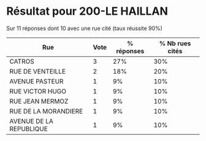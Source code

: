 # Résultat pour 200-LE HAILLAN

Sur 11 réponses dont 10 avec une rue cité (taux réussite 90%)

| Rue | Vote | % réponses | % Nb rues cités|
|-----|------|------------|----------------|
| CATROS | 3 | 27% | 30%|
| RUE DE VENTEILLE | 2 | 18% | 20%|
| AVENUE PASTEUR | 1 | 9% | 10%|
| RUE VICTOR HUGO | 1 | 9% | 10%|
| RUE JEAN MERMOZ | 1 | 9% | 10%|
| RUE DE LA MORANDIERE | 1 | 9% | 10%|
| AVENUE DE LA REPUBLIQUE | 1 | 9% | 10%|
